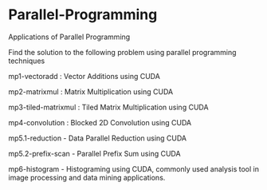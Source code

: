 # Parallel-Programming
Applications of Parallel Programming 

Find the solution to the following problem using parallel programming techniques

mp1-vectoradd : Vector Additions using CUDA

mp2-matrixmul : Matrix Multiplication using CUDA

mp3-tiled-matrixmul : Tiled Matrix Multiplication using CUDA

mp4-convolution : Blocked 2D Convolution using CUDA

mp5.1-reduction - Data Parallel Reduction using CUDA

mp5.2-prefix-scan - Parallel Prefix Sum using CUDA

mp6-histogram - Histograming using CUDA, commonly used analysis tool in image processing and data mining applications.
